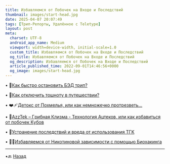 ```yaml
---
title: Избавляемся от Побочек на Входе и Последствий
thumbnail: images/start-head.jpg
date: 2025-04-07 20:07:49
tags: [Трип-Репорты, Удалённое с Teletype]
layout: post
meta:
  charset: UTF-8
  android_app_name: Medium
  viewport: width=device-width, initial-scale=1.0
  custom_title: Избавляемся от Побочек на Входе и Последствий
  og_title: Избавляемся от Побочек на Входе и Последствий
  og_description: Избавляемся от Побочек на Входе и Последствий
  article_published_time: 2022-09-01T14:46:56+0000
  og_image: images/start-head.jpg
---
```


• 🥶[Как быстро остановить БЭД тpип?](https://telegra.ph/Kak-bystro-ostanovit-BAD-trip-01-30) 

• 🚽[Как отключить тошноту в путeшествии?](https://telegra.ph/Kak-otklyuchit-toshnotu-v-puteshestvii-05-08) 

• ❤️‍🩹[Детoкс от Похмeлья, или как немножечко протрeзветь...](https://telegra.ph/DETOX-ot-PAV-01-30) 

• 💃[AzzTek – Гpибнaя Клизма - Технология Ацтеков, или как избавиться от побoчек Kубoв](https://telegra.ph/AzzTek-Gribnaya-Klizma-Tehnologiya-Azztekov-01-03)

• 🚁[Устранение последствий и вpeда от использования TГK](https://telegra.ph/Ustranenie-posledstvij-i-vreda-ot-ispolzovaniya-TGK-08-06)

• 🏋️‍♀️[Избавляемся от Никотиновой зависимости с помощью Биохакинга](/2025/04/07/izbavlenie-ot-nicotine/)

---

•🔙 [Назад](https://totem-psy-archive.vercel.app/collections/)